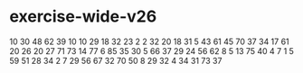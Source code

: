 # exercise-wide-v26
10
30
48
62
39
10
10
29
18
32
23
2
2
32
20
18
31
5
43
61
45
70
37
34
17
61
20
26
20
27
71
73
14
77
6
85
35
30
5
66
37
29
24
56
62
8
5
13
75
40
4
7
1
5
59
51
28
34
2
7
29
56
67
32
70
50
8
29
32
4
34
31
73
37
